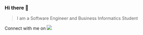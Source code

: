 ### Hi there 👋
> I am a Software Engineer and Business Informatics Student

<span>
  Connect with me on
</span>

<a href="https://de.linkedin.com/in/david-ruitter">
  <img src="https://img.shields.io/badge/LinkedIn-blue?logo=linkedin&logoColor=white&style=for-the-badge"/>
</a>



<!--
**davidruitter/davidruitter** is a ✨ _special_ ✨ repository because its `README.md` (this file) appears on your GitHub profile.

Here are some ideas to get you started:

- 🔭 I’m currently working on ...
- 🌱 I’m currently learning ...
- 👯 I’m looking to collaborate on ...
- 🤔 I’m looking for help with ...
- 💬 Ask me about ...
- 📫 How to reach me: ...
- 😄 Pronouns: ...
- ⚡ Fun fact: ...
-->
